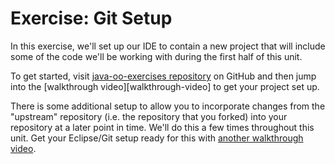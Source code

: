 # Exercise: Git Setup

In this exercise, we'll set up our IDE to contain a new project that will include some of the code we'll be working with during the first half of this unit.

To get started, visit [java-oo-exercises repository][java-oo-exercises-repo] on GitHub and then jump into the [walkthrough video][walkthrough-video] to get your project set up.

There is some additional setup to allow you to incorporate changes from the "upstream" repository (i.e. the repository that you forked) into your repository at a later point in time. We'll do this a few times throughout this unit. Get your Eclipse/Git setup ready for this with [another walkthrough video][upstream-setup-walkthrough].

[java-oo-exercises-repo]: https://github.com/LaunchCodeEducation/java-oo-exercises
[git-walkthrough]: https://www.youtube.com/watch?v=HFMyESC0UTI
[upstream-setup-walkthrough]: https://www.youtube.com/watch?v=DEDa5qEOP4M
